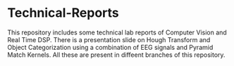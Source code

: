 # Technical-Reports
This repository includes some technical lab reports of Computer Vision and Real Time DSP. There is a presentation slide on Hough Transform and Object Categorization using a combination of EEG signals and Pyramid Match Kernels. All these are present in diffeent branches of this repository.
